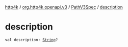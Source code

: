 [http4k](../../index.md) / [org.http4k.openapi.v3](../index.md) / [PathV3Spec](index.md) / [description](./description.md)

# description

`val description: `[`String`](https://kotlinlang.org/api/latest/jvm/stdlib/kotlin/-string/index.html)`?`